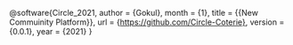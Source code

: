 @software{Circle_2021,
  author = {Gokul},
  month = {1},
  title = {{New Commuinity Platform}},
  url = {https://github.com/Circle-Coterie},
  version = {0.0.1},
  year = {2021}
}
